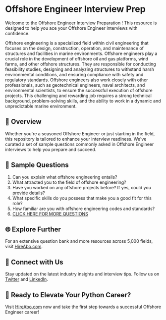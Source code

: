 # Offshore Engineer Interview Prep

Welcome to the Offshore Engineer Interview Preparation ! This resource is designed to help you ace your Offshore Engineer interviews with confidence.

Offshore engineering is a specialized field within civil engineering that focuses on the design, construction, operation, and maintenance of structures and facilities in marine environments. Offshore engineers play a crucial role in the development of offshore oil and gas platforms, wind farms, and other offshore structures. They are responsible for conducting feasibility studies, designing and analyzing structures to withstand harsh environmental conditions, and ensuring compliance with safety and regulatory standards. Offshore engineers also work closely with other professionals, such as geotechnical engineers, naval architects, and environmental scientists, to ensure the successful execution of offshore projects. This challenging and rewarding job requires a strong technical background, problem-solving skills, and the ability to work in a dynamic and unpredictable marine environment.

## 🚀 Overview

Whether you're a seasoned Offshore Engineer or just starting in the field, this repository is tailored to enhance your interview readiness. We've curated a set of sample questions commonly asked in Offshore Engineer interviews to help you prepare and succeed.

## 📝 Sample Questions

1. Can you explain what offshore engineering entails?
2. What attracted you to the field of offshore engineering?
3. Have you worked on any offshore projects before? If yes, could you provide details?
4. What specific skills do you possess that make you a good fit for this role?
5. How familiar are you with offshore engineering codes and standards?
6. [CLICK HERE FOR MORE QUESTIONS](https://hireabo.com/job/3_0_30/Offshore%20Engineer)

## 🌐 Explore Further

For an extensive question bank and more resources across 5,000 fields, visit [HireAbo.com](https://www.hireabo.com).

## 📱 Connect with Us

Stay updated on the latest industry insights and interview tips. Follow us on [Twitter](https://twitter.com/hireabo) and [LinkedIn](https://www.linkedin.com/in/hire-abo-3609972a8/).

## 🚀 Ready to Elevate Your Python Career?

Visit [HireAbo.com](https://www.hireabo.com) now and take the first step towards a successful Offshore Engineer career!